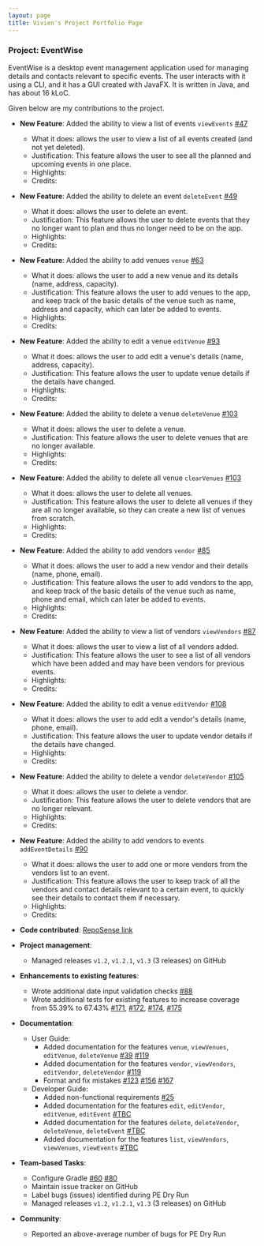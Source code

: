 ```yaml
---
layout: page
title: Vivien's Project Portfolio Page
---
```


### Project: EventWise

EventWise is a desktop event management application used for managing details and contacts relevant to specific events.
The user interacts with it using a CLI, and it has a GUI created with JavaFX. It is written in Java, and has about 16 kLoC.

Given below are my contributions to the project.

* **New Feature**: Added the ability to view a list of events `viewEvents` [\#47](https://github.com/AY2324S1-CS2103-F13-3/tp/pull/47)
  * What it does: allows the user to view a list of all events created (and not yet deleted).
  * Justification: This feature allows the user to see all the planned and upcoming events in one place.
  * Highlights:
  * Credits:

* **New Feature**: Added the ability to delete an event `deleteEvent` [\#49](https://github.com/AY2324S1-CS2103-F13-3/tp/pull/49)
  * What it does: allows the user to delete an event.
  * Justification: This feature allows the user to delete events that they no longer want to plan and thus no longer need to be on the app.
  * Highlights:
  * Credits:

* **New Feature**: Added the ability to add venues `venue` [\#63](https://github.com/AY2324S1-CS2103-F13-3/tp/pull/63)
  * What it does: allows the user to add a new venue and its details (name, address, capacity).
  * Justification: This feature allows the user to add venues to the app, and keep track of the basic details of the venue such as name, address and capacity, which can later be added to events.
  * Highlights:
  * Credits:

* **New Feature**: Added the ability to edit a venue `editVenue` [\#93](https://github.com/AY2324S1-CS2103-F13-3/tp/pull/93)
  * What it does: allows the user to add edit a venue's details (name, address, capacity).
  * Justification: This feature allows the user to update venue details if the details have changed.
  * Highlights:
  * Credits:

* **New Feature**: Added the ability to delete a venue `deleteVenue` [\#103](https://github.com/AY2324S1-CS2103-F13-3/tp/pull/103)
  * What it does: allows the user to delete a venue.
  * Justification: This feature allows the user to delete venues that are no longer available.
  * Highlights:
  * Credits:

* **New Feature**: Added the ability to delete all venue `clearVenues` [\#103](https://github.com/AY2324S1-CS2103-F13-3/tp/pull/103)
  * What it does: allows the user to delete all venues.
  * Justification: This feature allows the user to delete all venues if they are all no longer available, so they can create a new list of venues from scratch.
  * Highlights:
  * Credits:

* **New Feature**: Added the ability to add vendors `vendor` [\#85](https://github.com/AY2324S1-CS2103-F13-3/tp/pull/85)
  * What it does: allows the user to add a new vendor and their details (name, phone, email).
  * Justification: This feature allows the user to add vendors to the app, and keep track of the basic details of the venue such as name, phone and email, which can later be added to events.
  * Highlights:
  * Credits:

* **New Feature**: Added the ability to view a list of vendors `viewVendors` [\#87](https://github.com/AY2324S1-CS2103-F13-3/tp/pull/87)
  * What it does: allows the user to view a list of all vendors added.
  * Justification: This feature allows the user to see a list of all vendors which have been added and may have been vendors for previous events.
  * Highlights:
  * Credits:

* **New Feature**: Added the ability to edit a venue `editVendor` [\#108](https://github.com/AY2324S1-CS2103-F13-3/tp/pull/108)
  * What it does: allows the user to add edit a vendor's details (name, phone, email).
  * Justification: This feature allows the user to update vendor details if the details have changed.
  * Highlights:
  * Credits:

* **New Feature**: Added the ability to delete a vendor `deleteVendor` [\#105](https://github.com/AY2324S1-CS2103-F13-3/tp/pull/105)
  * What it does: allows the user to delete a vendor.
  * Justification: This feature allows the user to delete vendors that are no longer relevant.
  * Highlights:
  * Credits:

* **New Feature**: Added the ability to add vendors to events `addEventDetails` [\#90](https://github.com/AY2324S1-CS2103-F13-3/tp/pull/90)
  * What it does: allows the user to add one or more vendors from the vendors list to an event.
  * Justification: This feature allows the user to keep track of all the vendors and contact details relevant to a certain event, to quickly see their details to contact them if necessary.
  * Highlights:
  * Credits:

* **Code contributed**: [RepoSense link](https://nus-cs2103-ay2324s1.github.io/tp-dashboard/?search=vivienherq&breakdown=true)

* **Project management**:
  * Managed releases `v1.2`, `v1.2.1`, `v1.3` (3 releases) on GitHub

* **Enhancements to existing features**:
  * Wrote additional date input validation checks [\#88](https://github.com/AY2324S1-CS2103-F13-3/tp/pull/88)
  * Wrote additional tests for existing features to increase coverage from 55.39% to 67.43% [\#171](https://github.com/AY2324S1-CS2103-F13-3/tp/pull/171), [\#172](https://github.com/AY2324S1-CS2103-F13-3/tp/pull/172), [\#174](https://github.com/AY2324S1-CS2103-F13-3/tp/pull/174), [\#175](https://github.com/AY2324S1-CS2103-F13-3/tp/pull/175)

* **Documentation**:
  * User Guide:
    * Added documentation for the features `venue`, `viewVenues`, `editVenue`, `deleteVenue` [\#39](https://github.com/AY2324S1-CS2103-F13-3/tp/pull/39) [\#119](https://github.com/AY2324S1-CS2103-F13-3/tp/pull/119)
    * Added documentation for the features `vendor`, `viewVendors`, `editVendor`, `deleteVendor` [\#119](https://github.com/AY2324S1-CS2103-F13-3/tp/pull/119)
    * Format and fix mistakes [\#123](https://github.com/AY2324S1-CS2103-F13-3/tp/pull/123) [\#156](https://github.com/AY2324S1-CS2103-F13-3/tp/pull/156) [\#167](https://github.com/AY2324S1-CS2103-F13-3/tp/pull/167)
  * Developer Guide:
    * Added non-functional requirements [\#25](https://github.com/AY2324S1-CS2103-F13-3/tp/pull/25)
    * Added documentation for the features `edit`, `editVendor`, `editVenue`, `editEvent` [\#TBC]()
    * Added documentation for the features `delete`, `deleteVendor`, `deleteVenue`, `deleteEvent` [\#TBC]()
    * Added documentation for the features `list`, `viewVendors`, `viewVenues`, `viewEvents` [\#TBC]()

* **Team-based Tasks**:
  * Configure Gradle [\#60](https://github.com/AY2324S1-CS2103-F13-3/tp/pull/60) [\#80](https://github.com/AY2324S1-CS2103-F13-3/tp/pull/80)
  * Maintain issue tracker on GitHub
  * Label bugs (issues) identified during PE Dry Run
  * Managed releases `v1.2`, `v1.2.1`, `v1.3` (3 releases) on GitHub

* **Community**:
  * Reported an above-average number of bugs for PE Dry Run

